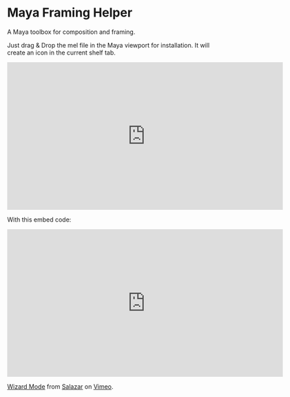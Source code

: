 # Maya Framing Helper
 A Maya toolbox for composition and framing.

Just drag & Drop the mel file in the Maya viewport for installation. It will create an icon in the current shelf tab.

<iframe title="vimeo-player" src="https://player.vimeo.com/video/701267617?h=f1ccd5a1a5" width="640" height="342" frameborder="0" allowfullscreen></iframe>

With this embed code:

<iframe src="https://player.vimeo.com/video/701267617?h=f1ccd5a1a5" width="640" height="342" frameborder="0" webkitallowfullscreen mozallowfullscreen allowfullscreen></iframe>
<p><a href="https://vimeo.com/701267617">Wizard Mode</a> from <a href="https://vimeo.com/salazarfilm">Salazar</a> on <a href="https://vimeo.com">Vimeo</a>.</p>
